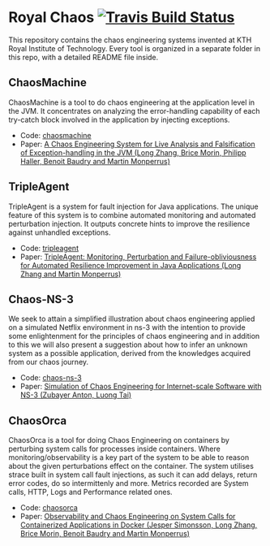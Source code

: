# Royal Chaos [![Travis Build Status](https://travis-ci.org/kth/royal-chaos.svg?branch=master)](https://travis-ci.org/kth/royal-chaos)

This repository contains the chaos engineering systems invented at KTH Royal Institute of Technology. Every tool is organized in a separate folder in this repo, with a detailed README file inside.

## ChaosMachine
ChaosMachine is a tool to do chaos engineering at the application level in the JVM. It concentrates on analyzing the error-handling capability of each try-catch block involved in the application by injecting exceptions.

* Code: [chaosmachine](https://github.com/KTH/royal-chaos/tree/master/chaosmachine)
* Paper: [A Chaos Engineering System for Live Analysis and Falsification of Exception-handling in the JVM (Long Zhang, Brice Morin, Philipp Haller, Benoit Baudry and Martin Monperrus)](https://arxiv.org/abs/1805.05246)

## TripleAgent

TripleAgent is a system for fault injection for Java applications. The unique feature of this system is to combine automated monitoring and automated perturbation injection. It outputs concrete hints to improve the resilience against unhandled exceptions.

* Code: [tripleagent](https://github.com/KTH/royal-chaos/tree/master/tripleagent)
* Paper: [TripleAgent: Monitoring, Perturbation and Failure-obliviousness for Automated Resilience Improvement in Java Applications (Long Zhang and Martin Monperrus)](http://arxiv.org/pdf/1812.10706)

## Chaos-NS-3

We seek to attain a simplified illustration about chaos engineering applied on a simulated Netflix environment in ns-3 with the intention to provide some enlightenment for the principles of chaos engineering and in addition to this we will also present a suggestion about how to infer an unknown system as a possible application, derived from the knowledges acquired from our chaos journey.

* Code: [chaos-ns-3](https://github.com/KTH/royal-chaos/tree/master/chaos-ns-3)
* Paper: [Simulation of Chaos Engineering for Internet-scale Software with NS-3 (Zubayer Anton, Luong Tai)](http://www.diva-portal.org/smash/record.jsf?pid=diva2%3A1216905&dswid=-2200)

## ChaosOrca
ChaosOrca is a tool for doing Chaos Engineering on containers by perturbing system calls for processes inside containers. Where monitoring/observability is a key part of the system to be able to reason about the given perturbations effect on the container. The system utilises strace built in system call fault injections, as such it can add delays, return error codes, do so intermittenly and more. Metrics recorded are System calls, HTTP, Logs and Performance related ones. 

* Code: [chaosorca](https://github.com/KTH/royal-chaos/tree/master/chaosorca)
* Paper: [Observability and Chaos Engineering on System Calls for Containerized Applications in Docker (Jesper Simonsson, Long Zhang, Brice Morin, Benoit Baudry and Martin Monperrus)](https://arxiv.org/pdf/1907.13039)
